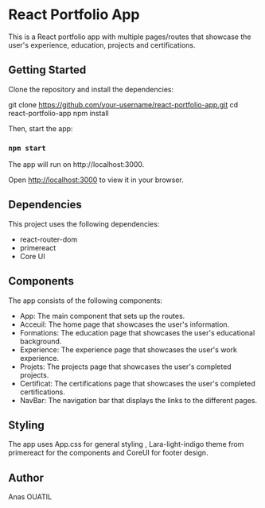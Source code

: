 # React Portfolio App

This is a React portfolio app with multiple pages/routes that showcase the user's experience, education, projects and certifications.
## Getting Started


Clone the repository and install the dependencies:

git clone https://github.com/your-username/react-portfolio-app.git
cd react-portfolio-app
npm install

Then, start the app:

### `npm start`

The app will run on http://localhost:3000.

Open [http://localhost:3000](http://localhost:3000) to view it in your browser.


## Dependencies

This project uses the following dependencies:

- react-router-dom
- primereact
- Core UI


## Components

The app consists of the following components:

- App: The main component that sets up the routes.
- Acceuil: The home page that showcases the user's information.
- Formations: The education page that showcases the user's educational background.
- Experience: The experience page that showcases the user's work experience.
- Projets: The projects page that showcases the user's completed projects.
- Certificat: The certifications page that showcases the user's completed certifications.
- NavBar: The navigation bar that displays the links to the different pages.

## Styling
The app uses App.css for general styling , Lara-light-indigo theme from primereact for the components and CoreUI for footer design.

## Author
Anas OUATIL






